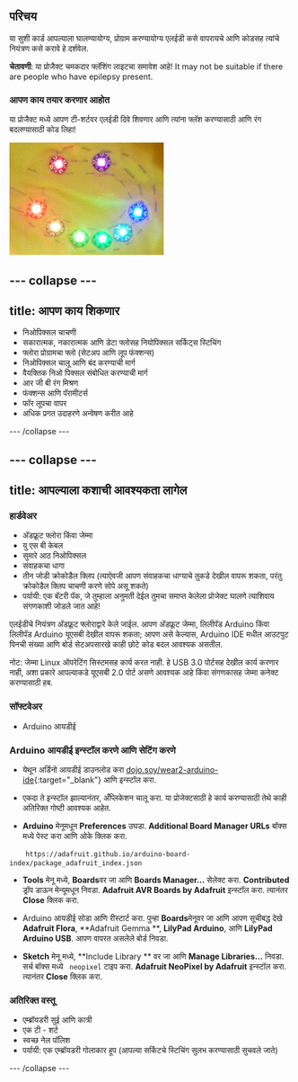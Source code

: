 ## परिचय

या सुशी कार्ड आपल्याला घालण्यायोग्य, प्रोग्राम करण्यायोग्य एलईडी कसे वापरायचे आणि कोडसह त्यांचे नियंत्रण कसे करावे हे दर्शवेल.

**चेतावणी**: या प्रोजैक्ट चमकदार फ्लॅशिंग लाइटचा समावेश आहे! It may not be suitable if there are people who have epilepsy present.

### आपण काय तयार करणार आहोत

या प्रोजैक्ट मध्ये आपण टी-शर्टवर एलईडी दिवे शिवणार आणि त्यांना फ्लॅश करण्यासाठी आणि रंग बदलण्यासाठी कोड लिहा!

![टी-शर्टवर शिवलेल्या एलईडींचा रंगीत हसरा चेहरा](images/rainbowSmile.png)

--- collapse ---
---
title: आपण काय शिकणार
---

+ निओपिक्सल चाचणी
+ सकारात्मक, नकारात्मक आणि डेटा फ्लोसह नियोपिक्सल सर्किट्स स्टिचिंग
+ फ्लोरा प्रोग्रामचा फ्लो (सेटअप आणि लूप फंक्शन्स)
+ निओपिक्सल चालू आणि बंद करण्याची मार्ग
+ वैयक्तिक निओ पिक्सल संबोधित करण्याची मार्ग
+ आर जी बी रंग मिश्रण
+ फंक्शन्स आणि पॅरामीटर्स
+ फॉर लूपचा वापर
+ अधिक प्रगत उदाहरणे अन्वेषण करीत आहे

--- /collapse ---

--- collapse ---
---
title: आपल्याला कशाची आवश्यकता लागेल
---

### हार्डवेअर

+ अ‍ॅडफ्रूट फ्लोरा किंवा जेम्मा
+ यु एस बी केबल
+ सुमारे आठ निओपिक्सल
+ संवाहकचा धागा
+ तीन जोडी क्रोकोडैल क्लिप \(त्याऐवजी आपण संवाहकचा धाग्याचे तुकडे देखील वापरू शकता, परंतु क्रोकोडैल क्लिप चाचणी करणे सोपे असू शकते\)
+ पर्यायी: एक बॅटरी पॅक, जे तुम्हाला अनुमती देईल तुमचा समाप्त केलेला प्रोजेक्ट घालणे त्याशिवाय संगणकाशी जोडले जात आहे!

एलईडीचे नियंत्रण अ‍ॅडफ्रूट फ्लोराद्वारे केले जाईल. आपण अ‍ॅडफ्रूट जेम्मा, लिलीपॅड Arduino किंवा लिलीपॅड Arduino यूएसबी देखील वापरू शकता; आपण असे केल्यास, Arduino IDE मधील आउटपुट पिनची संख्या आणि बोर्ड सेटअपसारखे काही छोटे कोड बदल आवश्यक असतील.

नोट: जेम्मा Linux ऑपरेटिंग सिस्टमसह कार्य करत नाही. हे USB 3.0 पोर्टसह देखील कार्य करणार नाही, अशा प्रकारे आपल्याकडे यूएसबी 2.0 पोर्ट असणे आवश्यक आहे किंवा संगणकासह जेम्मा कनेक्ट करण्यासाठी हब.

### सॉफ्टवेअर

+ Arduino आयडीई

### Arduino आयडीई इन्स्टॉल करणे आणि सेटिंग करणे

+ येथून अर्डिनो आयडीई डाउनलोड करा [dojo.soy/wear2-arduino-ide](http://dojo.soy/wear2-arduino-ide){:target="_blank"} आणि इन्स्टॉल करा.

+ एकदा ते इन्स्टॉल झाल्यानंतर, अँप्लिकेशन चालू करा. या प्रोजेक्टसाठी हे कार्य करण्यासाठी तेथे काही अतिरिक्त गोष्टी आवश्यक आहेत.

+ **Arduino** मेनूमधून **Preferences** उघडा. **Additional Board Manager URLs** बॉक्स मध्ये पेस्ट करा आणि ओके क्लिक करा.

```
    https://adafruit.github.io/arduino-board-index/package_adafruit_index.json
```

+ **Tools** मेनू मध्ये, **Boards**वर जा आणि **Boards Manager...** सेलेक्ट करा. **Contributed** ड्रॉप डाऊन मेन्यूमधून निवडा. **Adafruit AVR Boards by Adafruit** इन्स्टॉल करा. त्यानंतर **Close** क्लिक करा.

+ Arduino आयडीई सोडा आणि रीस्टार्ट करा. पुन्हा **Boards**मेनूवर जा आणि आपण सूचीबद्ध देखे **Adafruit Flora**, **Adafruit Gemma **, **LilyPad Arduino**, आणि **LilyPad Arduino USB**. आपण वापरत असलेले बोर्ड निवडा.

+ **Sketch** मेनू मध्ये, **Include Library ** वर जा आणि **Manage Libraries...** निवडा. सर्च बॉक्स मध्ये ` neopixel` टाइप करा. **Adafruit NeoPixel by Adafruit** इन्स्टॉल करा. त्यानंतर **Close** क्लिक करा.

### अतिरिक्त वस्तू

+ एम्ब्रॉयडरी सुई आणि कात्री
+ एक टी - शर्ट
+ स्वच्छ नेल पॉलिश
+ पर्यायी: एक एम्ब्रॉयडरी गोलाकार हूप (आपल्या सर्किटचे स्टिचिंग सुलभ करण्यासाठी सुचवले जाते)

--- /collapse ---
